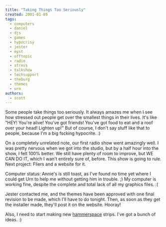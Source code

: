 ```yaml
---
title: "Taking Things Too Seriously"
created: 2001-01-05
tags: 
  - computers
  - daniel
  - djs
  - games
  - hypocrisy
  - jester
  - myst
  - offtopic
  - radio
  - stress
  - talkshow
  - techsupport
  - theburg
  - themes
  - urn
authors: 
  - scott
---
```


Some people take things too seriously. It always amazes me when I see how stressed out people get over the smallest things in their lives. It's like "HEY! You're alive! You've got friends! You've got food to eat and a roof over your head! Lighten up!" But of course, I don't say stuff like that to people, because I'm a big fscking hypocrite. :)

On a completely unrelated note, our first radio show went amazingly well. I was pretty nervous when we got into the studio, but by a half hour into the show, I felt 100% better. We still have plenty of room to improve, but WE CAN DO IT, which I wan't entirely sure of, before. This show is going to rule. Next project: Fliers and a website for it.

Computer status: Annie's is still toast, as I've found no time yet where I could get Urn to help me without getting him in trouble. ;) My computer is working fine, despite the complete and total lack of all my graphics files. :(

Jester contacted me, and the themes have been approved with one final revision to be made, which I'll have to do tonight. Then, as soon as they get the installer made, they'll post it on the website. Hooray!

Also, I need to start making new [hammerspace](http://hammer.spaceninja.com/) strips. I've got a bunch of ideas. :)
